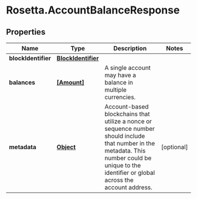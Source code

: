 # Rosetta.AccountBalanceResponse

## Properties

Name | Type | Description | Notes
------------ | ------------- | ------------- | -------------
**blockIdentifier** | [**BlockIdentifier**](BlockIdentifier.md) |  | 
**balances** | [**[Amount]**](Amount.md) | A single account may have a balance in multiple currencies. | 
**metadata** | [**Object**](.md) | Account-based blockchains that utilize a nonce or sequence number should include that number in the metadata. This number could be unique to the identifier or global across the account address. | [optional] 


